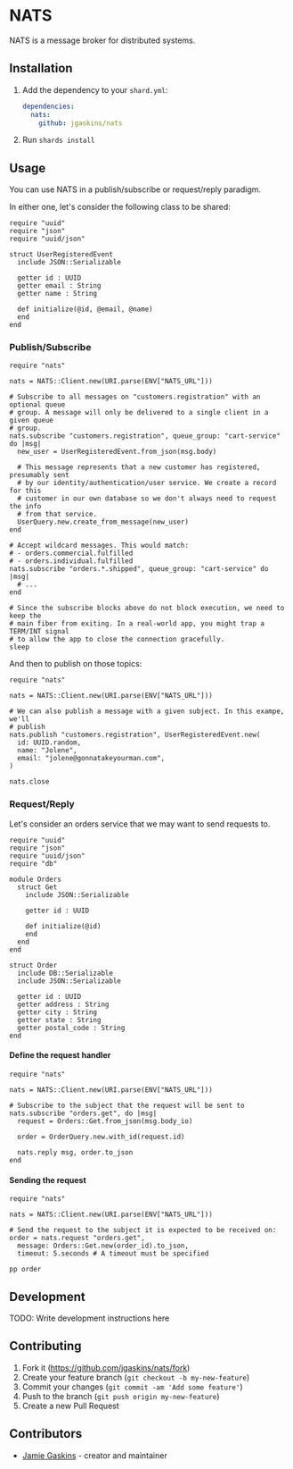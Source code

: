 # NATS

NATS is a message broker for distributed systems.

## Installation

1. Add the dependency to your `shard.yml`:

   ```yaml
   dependencies:
     nats:
       github: jgaskins/nats
   ```

2. Run `shards install`

## Usage

You can use NATS in a publish/subscribe or request/reply paradigm.

In either one, let's consider the following class to be shared:

```crystal
require "uuid"
require "json"
require "uuid/json"

struct UserRegisteredEvent
  include JSON::Serializable

  getter id : UUID
  getter email : String
  getter name : String

  def initialize(@id, @email, @name)
  end
end
```

### Publish/Subscribe

```crystal
require "nats"

nats = NATS::Client.new(URI.parse(ENV["NATS_URL"]))

# Subscribe to all messages on "customers.registration" with an optional queue
# group. A message will only be delivered to a single client in a given queue
# group.
nats.subscribe "customers.registration", queue_group: "cart-service" do |msg|
  new_user = UserRegisteredEvent.from_json(msg.body)

  # This message represents that a new customer has registered, presumably sent
  # by our identity/authentication/user service. We create a record for this
  # customer in our own database so we don't always need to request the info
  # from that service.
  UserQuery.new.create_from_message(new_user)
end

# Accept wildcard messages. This would match:
# - orders.commercial.fulfilled
# - orders.individual.fulfilled
nats.subscribe "orders.*.shipped", queue_group: "cart-service" do |msg|
  # ...
end

# Since the subscribe blocks above do not block execution, we need to keep the
# main fiber from exiting. In a real-world app, you might trap a TERM/INT signal
# to allow the app to close the connection gracefully.
sleep
```

And then to publish on those topics:

```crystal
require "nats"

nats = NATS::Client.new(URI.parse(ENV["NATS_URL"]))

# We can also publish a message with a given subject. In this exampe, we'll
# publish
nats.publish "customers.registration", UserRegisteredEvent.new(
  id: UUID.random,
  name: "Jolene",
  email: "jolene@gonnatakeyourman.com",
)

nats.close
```

### Request/Reply

Let's consider an orders service that we may want to send requests to.

```crystal
require "uuid"
require "json"
require "uuid/json"
require "db"

module Orders
  struct Get
    include JSON::Serializable

    getter id : UUID

    def initialize(@id)
    end
  end
end

struct Order
  include DB::Serializable
  include JSON::Serializable

  getter id : UUID
  getter address : String
  getter city : String
  getter state : String
  getter postal_code : String
end
```

#### Define the request handler

```crystal
require "nats"

nats = NATS::Client.new(URI.parse(ENV["NATS_URL"]))

# Subscribe to the subject that the request will be sent to
nats.subscribe "orders.get", do |msg|
  request = Orders::Get.from_json(msg.body_io)

  order = OrderQuery.new.with_id(request.id)

  nats.reply msg, order.to_json
end
```

#### Sending the request

```crystal
require "nats"

nats = NATS::Client.new(URI.parse(ENV["NATS_URL"]))

# Send the request to the subject it is expected to be received on:
order = nats.request "orders.get",
  message: Orders::Get.new(order_id).to_json,
  timeout: 5.seconds # A timeout must be specified

pp order
```

## Development

TODO: Write development instructions here

## Contributing

1. Fork it (<https://github.com/jgaskins/nats/fork>)
2. Create your feature branch (`git checkout -b my-new-feature`)
3. Commit your changes (`git commit -am 'Add some feature'`)
4. Push to the branch (`git push origin my-new-feature`)
5. Create a new Pull Request

## Contributors

- [Jamie Gaskins](https://github.com/jgaskins) - creator and maintainer
